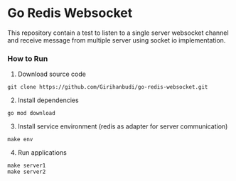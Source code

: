 # Go Redis Websocket
 
This repository contain a test to listen to a single server websocket channel and receive message from multiple server using socket io implementation.

### How to Run

1. Download source code
```
git clone https://github.com/Girihanbudi/go-redis-websocket.git
```

2. Install dependencies
```
go mod download
```

3. Install service environment (redis as adapter for server communication)
```
make env
```

4. Run applications
```
make server1
make server2
```